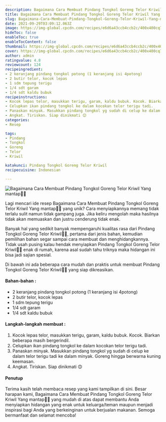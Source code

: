 ```yaml
---
description: Bagaimana Cara Membuat Pindang Tongkol Goreng Telor Kriwil Yang mantap"
title: Bagaimana Cara Membuat Pindang Tongkol Goreng Telor Kriwil Yang mantap
slug: Bagaimana-Cara-Membuat-Pindang-Tongkol-Goreng-Telor-Kriwil-Yang-mantap
date: 2021-09-29T03:09:12.063Z
image: https://img-global.cpcdn.com/recipes/e6d6a43ccb4ccb2c/400x400cq70/photo.jpg
hideToc: false
enableToc: true
enableTocContent: false
thumbnail: https://img-global.cpcdn.com/recipes/e6d6a43ccb4ccb2c/400x400cq70/photo.jpg
cover: https://img-global.cpcdn.com/recipes/e6d6a43ccb4ccb2c/400x400cq70/photo.jpg
author: admin
ratingvalue: 4.8
reviewcount: 124
recipeingredient:
- 2 keranjang pindang tongkol potong (1 keranjang isi 4potong)
- 2 butir telor, kocok lepas
- 1 sdm tepung terigu
- 1/4 sdt garam
- 1/4 sdt kaldu bubuk
recipeinstructions:
- Kocok lepas telor, masukkan terigu, garam, kaldu bubuk. Kocok. Biarkan beberapa masih bergerindil.
- Celupkan ikan pindang tongkol ke dalam kocokan telor terigu tadi.
- Panaskan minyak. Masukkan pindang tongkol yg sudah di celup ke dalam telor terigu tadi ke dalam minyak. Goreng hingga berwarna kuning keemasan.
- Angkat. Tiriskan. Siap dinikmati 😊
categories:
- Resep

tags:
- Pindang
- Tongkol
- Goreng
- Telor
- Kriwil

katakunci: Pindang Tongkol Goreng Telor Kriwil
recipecuisine: Indonesian

---
```


![Bagaimana Cara Membuat Pindang Tongkol Goreng Telor Kriwil Yang mantap👩‍🍳](https://img-global.cpcdn.com/recipes/e6d6a43ccb4ccb2c/400x400cq70/photo.jpg)

Lagi mencari ide resep Bagaimana Cara Membuat Pindang Tongkol Goreng Telor Kriwil Yang mantap👩‍🍳 yang unik? Cara menyiapkannya memang tidak terlalu sulit namun tidak gampang juga. Jika keliru mengolah maka hasilnya tidak akan memuaskan dan justru cenderung tidak enak.

Banyak hal yang sedikit banyak mempengaruhi kualitas rasa dari Pindang Tongkol Goreng Telor Kriwil👩‍🍳, pertama dari jenis bahan, kemudian pemilihan bahan segar sampai cara membuat dan menghidangkannya. Tidak usah pusing kalau hendak menyiapkan Pindang Tongkol Goreng Telor Kriwil👩‍🍳 enak di rumah, karena asal sudah tahu triknya maka hidangan ini bisa jadi sajian spesial.

Di bawah ini ada beberapa cara mudah dan praktis untuk membuat Pindang Tongkol Goreng Telor Kriwil👩‍🍳 yang siap dikreasikan.

<!--inarticleads1-->

#### Bahan-bahan :

- 2 keranjang pindang tongkol potong (1 keranjang isi 4potong)
- 2 butir telor, kocok lepas
- 1 sdm tepung terigu
- 1/4 sdt garam
- 1/4 sdt kaldu bubuk

<!--inarticleads2-->

#### Langkah-langkah membuat :

1. Kocok lepas telor, masukkan terigu, garam, kaldu bubuk. Kocok. Biarkan beberapa masih bergerindil.
1. Celupkan ikan pindang tongkol ke dalam kocokan telor terigu tadi.
1. Panaskan minyak. Masukkan pindang tongkol yg sudah di celup ke dalam telor terigu tadi ke dalam minyak. Goreng hingga berwarna kuning keemasan.
1. Angkat. Tiriskan. Siap dinikmati 😊

#### Penutup

Terima kasih telah membaca resep yang kami tampilkan di sini. Besar harapan kami, Bagaimana Cara Membuat Pindang Tongkol Goreng Telor Kriwil Yang mantap👩‍🍳 yang mudah di atas dapat membantu Anda menyiapkan hidangan yang enak untuk keluarga/teman maupun menjadi inspirasi bagi Anda yang berkeinginan untuk berjualan makanan. Semoga bermanfaat dan selamat mencoba!